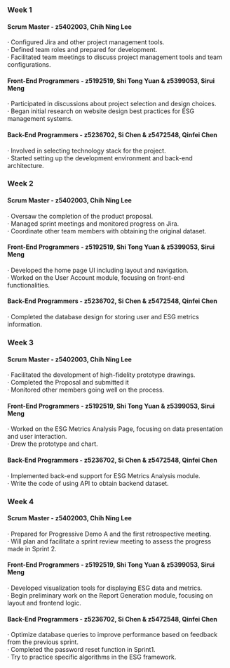 ### Week 1

#### Scrum Master - z5402003, Chih Ning Lee
· Configured Jira and other project management tools.  
· Defined team roles and prepared for development.  
· Facilitated team meetings to discuss project management tools and team configurations.

#### Front-End Programmers - z5192519, Shi Tong Yuan & z5399053, Sirui Meng
· Participated in discussions about project selection and design choices.  
· Began initial research on website design best practices for ESG management systems.

#### Back-End Programmers - z5236702, Si Chen & z5472548, Qinfei Chen
· Involved in selecting technology stack for the project.  
· Started setting up the development environment and back-end architecture.

  

### Week 2

#### Scrum Master - z5402003, Chih Ning Lee
· Oversaw the completion of the product proposal.  
· Managed sprint meetings and monitored progress on Jira.  
· Coordinate other team members with obtaining the original dataset.

#### Front-End Programmers - z5192519, Shi Tong Yuan & z5399053, Sirui Meng
· Developed the home page UI including layout and navigation.  
· Worked on the User Account module, focusing on front-end functionalities.

#### Back-End Programmers - z5236702, Si Chen & z5472548, Qinfei Chen
· Completed the database design for storing user and ESG metrics information.  



### Week 3

#### Scrum Master - z5402003, Chih Ning Lee
· Facilitated the development of high-fidelity prototype drawings.  
· Completed the Proposal and submitted it  
· Monitored other members going well on the process.

#### Front-End Programmers - z5192519, Shi Tong Yuan & z5399053, Sirui Meng
· Worked on the ESG Metrics Analysis Page, focusing on data presentation and user interaction.  
· Drew the prototype and chart. 

#### Back-End Programmers - z5236702, Si Chen & z5472548, Qinfei Chen
· Implemented back-end support for ESG Metrics Analysis module.  
· Write the code of using API to obtain backend dataset.



### Week 4

#### Scrum Master - z5402003, Chih Ning Lee
· Prepared for Progressive Demo A and the first retrospective meeting.  
· Will plan and facilitate a sprint review meeting to assess the progress made in Sprint 2.

#### Front-End Programmers - z5192519, Shi Tong Yuan & z5399053, Sirui Meng
· Developed visualization tools for displaying ESG data and metrics.    
· Begin preliminary work on the Report Generation module, focusing on layout and frontend logic.

#### Back-End Programmers - z5236702, Si Chen & z5472548, Qinfei Chen
· Optimize database queries to improve performance based on feedback from the previous sprint.    
· Completed the password reset function in Sprint1.  
· Try to practice specific algorithms in the ESG framework.
